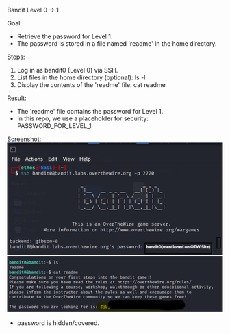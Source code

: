 Bandit Level 0 → 1

Goal:
- Retrieve the password for Level 1.
- The password is stored in a file named 'readme' in the home directory.

Steps:
1. Log in as bandit0 (Level 0) via SSH.
2. List files in the home directory (optional):
   ls -l
3. Display the contents of the 'readme' file:
   cat readme

Result:
- The 'readme' file contains the password for Level 1.
- In this repo, we use a placeholder for security:
  PASSWORD_FOR_LEVEL_1

Screenshot:
![SSH Login](screenshots/sshlogin.png)
![Outputs](screenshots/command.png)

- password is hidden/covered.
